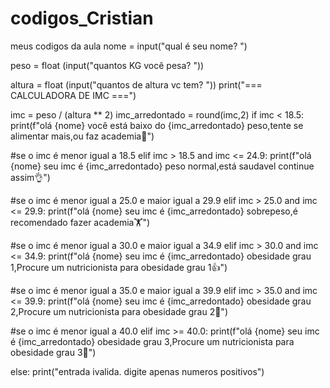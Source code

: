 # codigos_Cristian
meus codigos da aula
nome = input("qual é seu nome? ")

peso = float (input("quantos KG  você pesa? "))

altura = float (input("quantos de altura vc tem? "))
print("=== CALCULADORA DE IMC ===")


imc = peso / (altura ** 2)
imc_arredontado = round(imc,2)
if imc < 18.5:
    print(f"olá {nome} você está baixo do {imc_arredontado} peso,tente se alimentar mais,ou faz academia🥗")
    
#se o imc é menor igual a 18.5
elif imc > 18.5 and imc <= 24.9:
    print(f"olá {nome} seu imc é {imc_arredontado} peso normal,está saudavel continue assim👌")

#se o imc é menor igual a 25.0 e maior igual a 29.9
elif imc > 25.0 and imc <= 29.9:
    print(f"olá {nome} seu imc é {imc_arredontado} sobrepeso,é recomendado fazer academia🏋️")

#se o imc é menor igual a 30.0 e maior igual a 34.9
elif imc > 30.0 and imc <= 34.9:
    print(f"olá {nome} seu imc é {imc_arredontado} obesidade grau 1,Procure um nutricionista para obesidade grau 1👍")

#se o imc é menor igual a 35.0 e maior igual a 39.9
elif imc > 35.0 and imc <= 39.9:
    print(f"olá {nome} seu imc é {imc_arredontado} obesidade grau 2,Procure um nutricionista para obesidade grau 2🤙")

#se o imc é menor igual a 40.0
elif imc >= 40.0:
    print(f"olá {nome} seu imc é {imc_arredontado} obesidade grau 3,Procure um nutricionista para obesidade grau 3🤝")

else:
    print("entrada ivalida. digite apenas numeros positivos")
